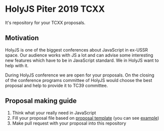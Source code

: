 # HolyJS Piter 2019 TCXX

It's repository for your TCXX proposals. 

## Motivation

HolyJS is one of the biggest conferences about JavaScript in ex-USSR space. Our audience works with JS a lot and can advise some interesting new features which have to be in JavaScript standard. We in HolyJS want to help with it.

During HolyJS conference we are open for your proposals. On the closing of the conference programs committee of HolyJS would choose the best proposal and help to provide it to TC39 committee. 

## Proposal making guide

 1. Think what your really need in JavaScript
 1. Fill your proposal file based on [proposal template](https://github.com/HolyJS-TCXX/HolyJS-Piter-2019-TCXX/blob/master/proposal-template.md) (you can see [example](https://github.com/HolyJS-TCXX/HolyJS-Piter-2019-TCXX/blob/master/proposal-example.md)) 
 1. Make pull request with your proposal into this repository 
 

